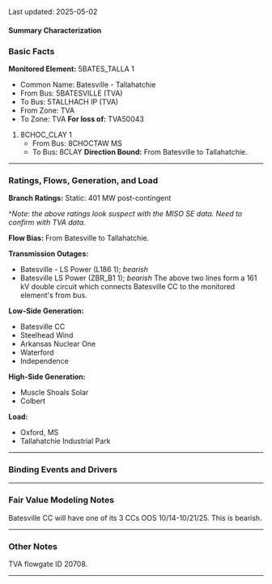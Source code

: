 Last updated: 2025-05-02
#### Summary Characterization
### Basic Facts
**Monitored Element:** 5BATES_TALLA 1
- Common Name: Batesville - Tallahatchie
- From Bus: 5BATESVILLE (TVA)
- To Bus: 5TALLHACH IP (TVA)
- From Zone: TVA
- To Zone: TVA
**For loss of:** TVA50043
1. 8CHOC_CLAY 1
    - From Bus: 8CHOCTAW MS
    - To Bus: 8CLAY
**Direction Bound:** From Batesville to Tallahatchie.

---
### Ratings, Flows, Generation, and Load
**Branch Ratings:** 
Static: 401 MW post-contingent

^*Note: the above ratings look suspect with the MISO SE data. Need to confirm with TVA data.*

**Flow Bias:**
From Batesville to Tallahatchie.

**Transmission Outages:**
- Batesville - LS Power (L186 1); *bearish*
- Batesville LS Power (ZBR_B1 1); *bearish*
The above two lines form a 161 kV double circuit which connects Batesville CC to the monitored element's from bus.

**Low-Side Generation:**
- Batesville CC
- Steelhead Wind
- Arkansas Nuclear One
- Waterford
- Independence

**High-Side Generation:**
- Muscle Shoals Solar
- Colbert

**Load:**
- Oxford, MS
- Tallahatchie Industrial Park

---
### Binding Events and Drivers

---
### Fair Value Modeling Notes
Batesville CC will have one of its 3 CCs OOS 10/14-10/21/25. This is bearish.

---
### Other Notes
TVA flowgate ID 20708.

---
